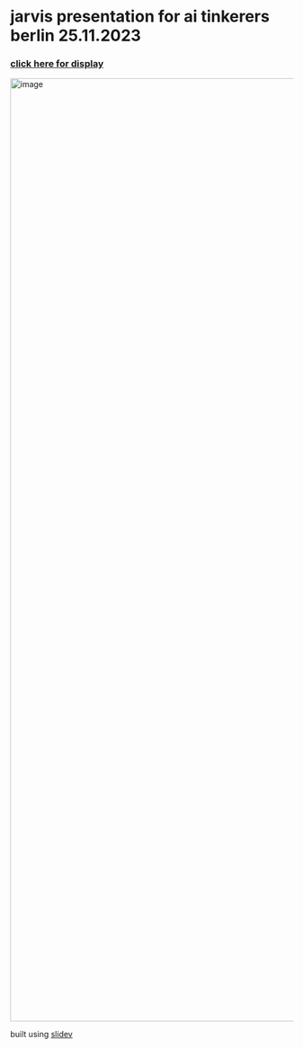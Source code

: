 # jarvis presentation for ai tinkerers berlin 25.11.2023

### [click here for display](https://ai-tinkerers-jarvis-presentation.vercel.app/1)

<img width="1679" alt="image" src="https://github.com/alramalho/ai-tinkerers-jarvis-presentation/assets/47791391/0c1e0517-e742-4be4-9087-478785487783">

built using [slidev](https://github.com/slidevjs/slidev)
